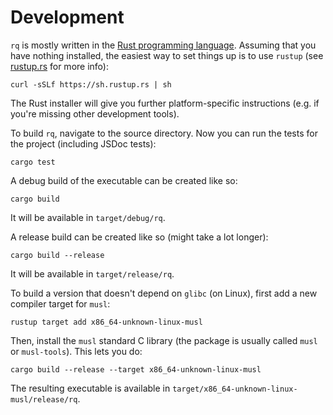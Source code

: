 # Development

`rq` is mostly written in the [Rust programming language][rust].
Assuming that you have nothing installed, the easiest way to set
things up is to use `rustup` (see [rustup.rs](https://www.rustup.rs/)
for more info):

    curl -sSLf https://sh.rustup.rs | sh

The Rust installer will give you further platform-specific
instructions (e.g. if you're missing other development tools).

To build `rq`, navigate to the source directory.  Now you can run the
tests for the project (including JSDoc tests):

    cargo test

A debug build of the executable can be created like so:

    cargo build

It will be available in `target/debug/rq`.

A release build can be created like so (might take a lot longer):

    cargo build --release

It will be available in `target/release/rq`.

To build a version that doesn't depend on `glibc` (on Linux), first
add a new compiler target for `musl`:

    rustup target add x86_64-unknown-linux-musl

Then, install the `musl` standard C library (the package is usually
called `musl` or `musl-tools`).  This lets you do:

    cargo build --release --target x86_64-unknown-linux-musl

The resulting executable is available in
`target/x86_64-unknown-linux-musl/release/rq`.

[rust]: https://www.rust-lang.org/
